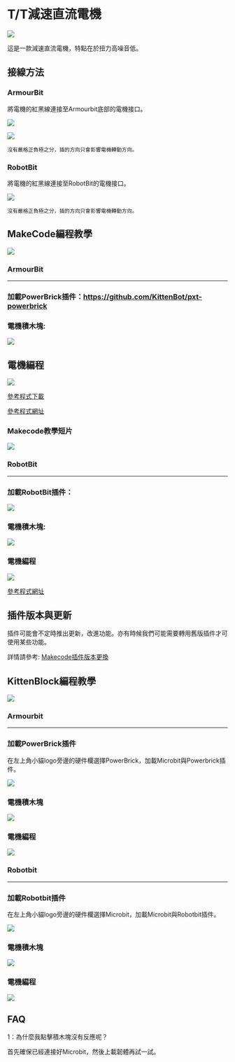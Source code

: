 # T/T減速直流電機

![](./images/tt2.png)

這是一款減速直流電機，特點在於扭力高噪音低。

## 接線方法

### ArmourBit

將電機的紅黑線連接至Armourbit底部的電機接口。

![](./images/tt1.jpg)

![](./images/tt_wire1.png)

    沒有嚴格正負極之分，插的方向只會影響電機轉動方向。
    
### RobotBit

將電機的紅黑線連接至RobotBit的電機接口。

![](./images/2kmotorConRB1.jpg)

    沒有嚴格正負極之分，插的方向只會影響電機轉動方向。

## MakeCode編程教學

![](./images/mcbanner.png)

### ArmourBit

--------

### 加載PowerBrick插件：https://github.com/KittenBot/pxt-powerbrick

### 電機積木塊:

![](./images/motorblocks.png)

## 電機編程

![](./images/motor.png)

[參考程式下載](https://bit.ly/PowerbrickM11_01Hex)

[參考程式網址](https://makecode.microbit.org/_RYHivyayYL4q)

### Makecode教學短片

[![](./images/geekservotut.png)](https://www.youtube.com/watch?v=gUR2DbgVTCQ)

### RobotBit

--------

### 加載RobotBit插件：

![](./images/robotbitExtension.png)

### 電機積木塊:

![](./images/2kmotorblocks_rb.png)

### 電機編程

![](./images/2kmotorcode_rb.png)

[參考程式網址](https://makecode.microbit.org/_33HMywgx9H97q)

## 插件版本與更新

插件可能會不定時推出更新，改進功能。亦有時候我們可能需要轉用舊版插件才可使用某些功能。

詳情請參考: [Makecode插件版本更換](../Makecode/makecode_extensionUpdate)

## KittenBlock編程教學

![](./images/kbbanner.png)

### Armourbit

--- 

### 加載PowerBrick插件

在左上角小貓logo旁邊的硬件欄選擇PowerBrick，加載Microbit與Powerbrick插件。

![](./kbimages/addextension.png)

### 電機積木塊

![](./kbimages/kbmotorblocks.png)

### 電機編程

![](./kbimages/kbmotor.png)

### Robotbit

---

### 加載Robotbit插件

在左上角小貓logo旁邊的硬件欄選擇Microbit，加載Microbit與Robotbit插件。

![](./images/addRB.png)

### 電機積木塊

![](./images/rbmotorblocks.png)

### 電機編程

![](./images/rbmotorcode.png)



## FAQ

1：為什麼我點擊積木塊沒有反應呢？

首先確保已經連接好Microbit，然後上載韌體再試一試。


